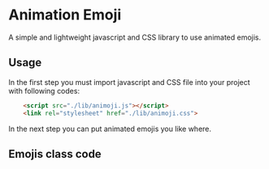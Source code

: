 # Animation Emoji
A simple and lightweight javascript and CSS library to use animated emojis.
## Usage
In the first step you must import javascript and CSS file into your project with following codes:

```html
    <script src="./lib/animoji.js"></script>
    <link rel="stylesheet" href="./lib/animoji.css">
```

In the next step you can put animated emojis you like where.
## Emojis class code
